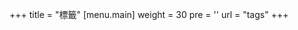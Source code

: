 +++
title = "標籤"
[menu.main]
  weight = 30
  pre = '<i class="fas fa-fw fa-tags"></i>'
  url = "tags"
+++
